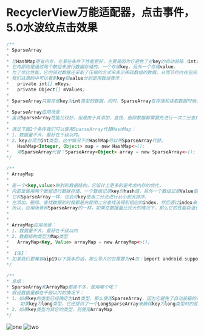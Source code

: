 # RecyclerView万能适配器，点击事件，5.0水波纹点击效果

 ```java
 /**
 * SparseArray
 *
 * 比HashMap更省内存，在某些条件下性能更好，主要是因为它避免了对key的自动装箱（int转为Integer类型），
 * 它内部则是通过两个数组来进行数据存储的，一个存储key，另外一个存储value，
 * 为了优化性能，它内部对数据还采取了压缩的方式来表示稀疏数组的数据，从而节约内存空间，
 * 我们从源码中可以看到key和value分别是用数组表示：
 *   private int[] mKeys;
 *   private Object[] mValues;
 *
 * SparseArray只能存储key为int类型的数据，同时，SparseArray在存储和读取数据时候，使用的是二分查找法。
 *
 * SparseArray应用场景：
 * 虽说SparseArray性能比较好，但是由于其添加、查找、删除数据都需要先进行一次二分查找，所以在数据量大的情况下性能并不明显，将降低至少50%。
 *
 * 满足下面2个条件我们可以使用SparseArray代替HashMap：
 * 1、数据量不大，最好在千级以内。
 * 2、key必须为int类型，这中情况下的HashMap可以用SparseArray代替。
 *   HashMap<Integer, Object> map = new HashMap<>();
 *   用SparseArray代替：SparseArray<Object> array = new SparseArray<>();
 */

/**
 * ArrayMap
 *
 * 是一个<key,value>映射的数据结构，它设计上更多的是考虑内存的优化，
 * 内部是使用两个数组进行数据存储，一个数组记录key的hash值，另外一个数组记录Value值，
 * 它和SparseArray一样，也会对key使用二分法进行从小到大排序，
 * 在添加、删除、查找数据的时候都是先使用二分查找法得到相应的index，然后通过index来进行添加、查找、删除等操作，
 * 所以，应用场景和SparseArray的一样，如果在数据量比较大的情况下，那么它的性能将退化至少50%
 *
 *
 * ArrayMap应用场景：
 * 1、数据量不大，最好在千级以内
 * 2、数据结构类型为Map类型
 *   ArrayMap<Key, Value> arrayMap = new ArrayMap<>();
 *
 * 【注】：
 * 如果我们要兼容aip19以下版本的话，那么导入的包需要为v4包：import android.support.v4.util.ArrayMap;
 */

/**
 * 总结：
 * SparseArray和ArrayMap都差不多，使用哪个呢？
 * 假设数据量都在千级以内的情况下：
 * 1、如果key的类型已经确定为int类型，那么使用SparseArray，因为它避免了自动装箱的过程。
 *    如果key为long类型，它还提供了一个LongSparseArray来确保key为long类型时的使用。
 * 2、如果key类型为其它的类型，则使用ArrayMap
 */
 ```

![one](https://github.com/ykmeory/RecyclerView_UniversalAdapter/blob/master/img_folder/one.jpg "截图")
![two](https://github.com/ykmeory/RecyclerView_UniversalAdapter/blob/master/img_folder/two.jpg "截图")
